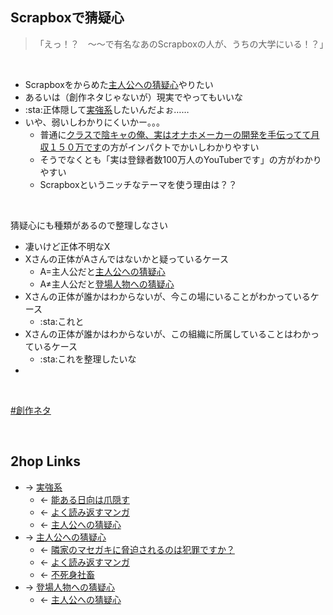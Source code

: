 ## Scrapboxで猜疑心
<blockquote>「えっ！？　～～で有名なあのScrapboxの人が、うちの大学にいる！？」</blockquote>

<br>

- Scrapboxをからめた[主人公への猜疑心](主人公への猜疑心.md)やりたい
- あるいは（創作ネタじゃないが）現実でやってもいいな
- :sta:正体隠して[実強系](実強系.md)したいんだよぉ……
- いや、弱いしわかりにくいかー。。。
    - 普通に[クラスで陰キャの俺、実はオナホメーカーの開発を手伝ってて月収１５０万です](クラスで陰キャの俺、実はオナホメーカーの開発を手伝ってて月収150万です.md)の方がインパクトでかいしわかりやすい
    - そうでなくとも「実は登録者数100万人のYouTuberです」の方がわかりやすい
    - Scrapboxというニッチなテーマを使う理由は？？

<br>

猜疑心にも種類があるので整理しなさい

- 凄いけど正体不明なX
- Xさんの正体がAさんではないかと疑っているケース
    - A=主人公だと[主人公への猜疑心](主人公への猜疑心.md)
    - A≠主人公だと[登場人物への猜疑心](登場人物への猜疑心.md)
- Xさんの正体が誰かはわからないが、今この場にいることがわかっているケース
    - :sta:これと
- Xさんの正体が誰かはわからないが、この組織に所属していることはわかっているケース
    - :sta:これを整理したいな
- 

<br>

[#創作ネタ](創作ネタ.md)

<br>

## 2hop Links
- → [実強系](実強系.md)
    - ← [能ある日向は爪隠す](能ある日向は爪隠す.md)
    - ← [よく読み返すマンガ](よく読み返すマンガ.md)
    - ← [主人公への猜疑心](主人公への猜疑心.md)
- → [主人公への猜疑心](主人公への猜疑心.md)
    - ← [隣家のマセガキに脅迫されるのは犯罪ですか？](隣家のマセガキに脅迫されるのは犯罪ですか_.md)
    - ← [よく読み返すマンガ](よく読み返すマンガ.md)
    - ← [不死身社畜](不死身社畜.md)
- → [登場人物への猜疑心](登場人物への猜疑心.md)
    - ← [主人公への猜疑心](主人公への猜疑心.md)
